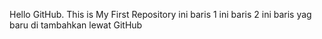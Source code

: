 Hello GitHub. This is My First Repository
ini baris 1
ini baris 2
ini baris yag baru di tambahkan lewat GitHub

